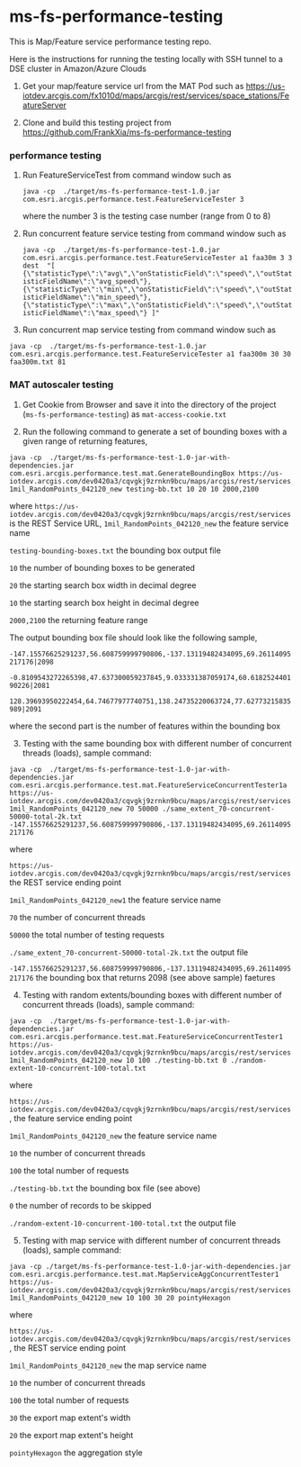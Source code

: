 # ms-fs-performance-testing
This is Map/Feature service performance testing repo.

Here is the instructions for running the testing locally with SSH tunnel to a DSE cluster in Amazon/Azure Clouds

1. Get your map/feature service url from the MAT Pod such as https://us-iotdev.arcgis.com/fx1010d/maps/arcgis/rest/services/space_stations/FeatureServer

2. Clone and build this testing project from https://github.com/FrankXia/ms-fs-performance-testing

### performance testing 

1. Run FeatureServiceTest from command window such as 

    `java -cp  ./target/ms-fs-performance-test-1.0.jar com.esri.arcgis.performance.test.FeatureServiceTester 3`
    
    where the number 3 is the testing case number (range from 0 to 8)
    
2. Run concurrent feature service testing from command window such as 

    `java -cp  ./target/ms-fs-performance-test-1.0.jar com.esri.arcgis.performance.test.FeatureServiceTester a1 faa30m 3 3 dest  "[ {\"statisticType\":\"avg\",\"onStatisticField\":\"speed\",\"outStatisticFieldName\":\"avg_speed\"}, {\"statisticType\":\"min\",\"onStatisticField\":\"speed\",\"outStatisticFieldName\":\"min_speed\"}, {\"statisticType\":\"max\",\"onStatisticField\":\"speed\",\"outStatisticFieldName\":\"max_speed\"} ]"`
    
3.  Run concurrent map service testing from command window such as
 
 `java -cp  ./target/ms-fs-performance-test-1.0.jar com.esri.arcgis.performance.test.FeatureServiceTester a1 faa300m 30 30 faa300m.txt 81`

### MAT autoscaler testing 

1. Get Cookie from Browser and save it into the directory of the project (`ms-fs-performance-testing`) as `mat-access-cookie.txt`

2. Run the following command to generate a set of bounding boxes with a given range of returning features, 

`java -cp  ./target/ms-fs-performance-test-1.0-jar-with-dependencies.jar com.esri.arcgis.performance.test.mat.GenerateBoundingBox https://us-iotdev.arcgis.com/dev0420a3/cqvgkj9zrnkn9bcu/maps/arcgis/rest/services 1mil_RandomPoints_042120_new testing-bb.txt 10 20 10 2000,2100`

where `https://us-iotdev.arcgis.com/dev0420a3/cqvgkj9zrnkn9bcu/maps/arcgis/rest/services` is the REST Service URL, 
`1mil_RandomPoints_042120_new` the feature service name

 `testing-bounding-boxes.txt` the bounding box output file 

 `10` the number of bounding boxes to be generated 

 `20` the starting search box width in decimal degree

 `10` the starting search box height in decimal degree

 `2000,2100` the returning feature range
 
 The output bounding box file should look like the following sample, 
 
 `-147.15576625291237,56.608759999790806,-137.13119482434095,69.26114095217176|2098`
 
  `-0.8109543272265398,47.637300059237845,9.033331387059174,60.618252440190226|2081`
 
  `128.39693950222454,64.74677977740751,138.24735220063724,77.62773215835989|2091`
  
  where the second part is the number of features within the bounding box
  
3. Testing with the same bounding box with different number of concurrent threads (loads), sample command:
  
  `java -cp  ./target/ms-fs-performance-test-1.0-jar-with-dependencies.jar com.esri.arcgis.performance.test.mat.FeatureServiceConcurrentTester1a https://us-iotdev.arcgis.com/dev0420a3/cqvgkj9zrnkn9bcu/maps/arcgis/rest/services 1mil_RandomPoints_042120_new 70 50000 ./same_extent_70-concurrent-50000-total-2k.txt -147.15576625291237,56.608759999790806,-137.13119482434095,69.26114095217176`
  
  where 
  
  `https://us-iotdev.arcgis.com/dev0420a3/cqvgkj9zrnkn9bcu/maps/arcgis/rest/services` the REST service ending point
  
  `1mil_RandomPoints_042120_new1` the feature service name
  
  `70` the number of concurrent threads
  
  `50000` the total number of testing requests
  
  `./same_extent_70-concurrent-50000-total-2k.txt` the output file  
  
  `-147.15576625291237,56.608759999790806,-137.13119482434095,69.26114095217176` the bounding box that returns 2098 (see above sample) faetures
  
4. Testing with random extents/bounding boxes with different number of concurrent threads (loads), sample command:

`java -cp  ./target/ms-fs-performance-test-1.0-jar-with-dependencies.jar com.esri.arcgis.performance.test.mat.FeatureServiceConcurrentTester1 https://us-iotdev.arcgis.com/dev0420a3/cqvgkj9zrnkn9bcu/maps/arcgis/rest/services 1mil_RandomPoints_042120_new 10 100 ./testing-bb.txt 0 ./random-extent-10-concurrent-100-total.txt`

where 

`https://us-iotdev.arcgis.com/dev0420a3/cqvgkj9zrnkn9bcu/maps/arcgis/rest/services`, the feature service ending point

`1mil_RandomPoints_042120_new` the feature service name

`10` the number of concurrent threads

`100` the total number of requests

`./testing-bb.txt` the bounding box file (see above)

`0` the number of records to be skipped 

`./random-extent-10-concurrent-100-total.txt` the output file
 
5. Testing with map service with different number of concurrent threads (loads), sample command: 

`java -cp ./target/ms-fs-performance-test-1.0-jar-with-dependencies.jar com.esri.arcgis.performance.test.mat.MapServiceAggConcurrentTester1 https://us-iotdev.arcgis.com/dev0420a3/cqvgkj9zrnkn9bcu/maps/arcgis/rest/services 1mil_RandomPoints_042120_new 10 100 30 20 pointyHexagon`

where 

`https://us-iotdev.arcgis.com/dev0420a3/cqvgkj9zrnkn9bcu/maps/arcgis/rest/services`, the REST service ending point

`1mil_RandomPoints_042120_new` the map service name

`10` the number of concurrent threads

`100` the total number of requests

`30` the export map extent's width

`20` the export map extent's height

`pointyHexagon` the aggregation style
